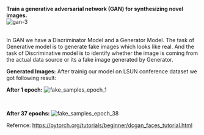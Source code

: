 __Train a generative adversarial network (GAN) for synthesizing novel images.__
<br>
![gan-3](https://user-images.githubusercontent.com/41232373/52541298-a8fb6180-2d93-11e9-8fab-335481778440.png)

<br>
In GAN we have a Discriminator Model and a Generator Model. The task of Generative model is to generate fake images which looks like real. And the task of Discriminative model is to identify whether the image is coming from the actual data source or its a fake image generated by Generator. <br>



__Generated Images:__
After trainig our model on LSUN conference dataset we got following result: <br>

__After 1 epoch:__ ![fake_samples_epoch_1](https://user-images.githubusercontent.com/41232373/52541405-e8767d80-2d94-11e9-972a-d00ba9a8e60d.png)

<br>

__After 37 epochs:__ ![fake_samples_epoch_38](https://user-images.githubusercontent.com/41232373/52541414-07750f80-2d95-11e9-948f-5d8c3dfb2ce0.png)


Refernce: https://pytorch.org/tutorials/beginner/dcgan_faces_tutorial.html
